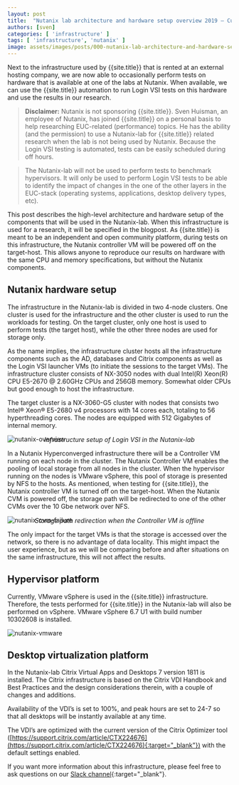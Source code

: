 ```yaml
---
layout: post
title:  "Nutanix lab architecture and hardware setup overview 2019 – Current"
authors: [sven]
categories: [ 'infrastructure' ]
tags: [ 'infrastructure', 'nutanix' ]
image: assets/images/posts/000-nutanix-lab-architecture-and-hardware-setup-overview-2019/000-nutanix-lab-architecture-and-hardware-setup-overview-2019-feature-image.png
---
```

Next to the infrastructure used by {{site.title}} that is rented at an external hosting company, we are now able to occasionally perform tests on hardware that is available at one of the labs at Nutanix. When available, we can use the {{site.title}} automation to run Login VSI tests on this hardware and use the results in our research.

> **Disclaimer:** Nutanix is not sponsoring {{site.title}}. Sven Huisman, an employee of Nutanix, has joined {{site.title}} on a personal basis to help researching EUC-related (performance) topics. He has the ability (and the permission) to use a Nutanix-lab for {{site.title}} related research when the lab is not being used by Nutanix. Because the Login VSI testing is automated, tests can be easily scheduled during off hours.

> The Nutanix-lab will not be used to perform tests to benchmark hypervisors. It will only be used to perform Login VSI tests to be able to identify the impact of changes in the one of the other layers in the EUC-stack (operating systems, applications, desktop delivery types, etc).

This post describes the high-level architecture and hardware setup of the components that will be used in the Nutanix-lab. When this infrastructure is used for a research, it will be specified in the blogpost. As {{site.title}} is meant to be an independent and open community platform, during tests on this infrastructure, the Nutanix controller VM will be powered off on the target-host. This allows anyone to reproduce our results on hardware with the same CPU and memory specifications, but without the Nutanix components.

## Nutanix hardware setup
The infrastructure in the Nutanix-lab is divided in two 4-node clusters. One cluster is used for the infrastructure and the other cluster is used to run the workloads for testing. On the target cluster, only one host is used to perform tests (the target host), while the other three nodes are used for storage only.

As the name implies, the infrastructure cluster hosts all the infrastructure components such as the AD, databases and Citrix components as well as the Login VSI launcher VMs (to initiate the sessions to the target VMs). The infrastructure cluster consists of NX-3050 nodes with dual Intel(R) Xeon(R) CPU E5-2670 @ 2.60GHz CPUs and 256GB memory. Somewhat older CPUs but good enough to host the infrastructure.

The target cluster is a NX-3060-G5 cluster with nodes that consists two Intel® Xeon® E5-2680 v4 processors with 14 cores each, totaling to 56 hyperthreading cores. The nodes are equipped with 512 Gigabytes of internal memory.

![nutanix-overview]({{site.baseurl}}/assets/images/posts/000-nutanix-lab-architecture-and-hardware-setup-overview-2019/000-nutanix-lab-overview.png)
<p align="center" style="margin-top: -30px;" >
  <i>Infrastructure setup of Login VSI in the Nutanix-lab</i>
</p>


In a Nutanix Hyperconverged infrastructure there will be a Controller VM running on each node in the cluster. The Nutanix Controller VM enables the pooling of local storage from all nodes in the cluster. When the hypervisor running on the nodes is VMware vSphere, this pool of storage is presented by NFS to the hosts. As mentioned, when testing for {{site.title}}, the Nutanix controller VM is turned off on the target-host. When the Nutanix CVM is powered off, the storage path will be redirected to one of the other CVMs over the 10 Gbe network over NFS.

![nutanix-cvm-failure]({{site.baseurl}}/assets/images/posts/000-nutanix-lab-architecture-and-hardware-setup-overview-2019/000-nutanix-lab-cvm-failure.jpg)
<p align="center" style="margin-top: -30px;" >
  <i>Storage path redirection when the Controller VM is offline</i>
</p>

The only impact for the target VMs is that the storage is accessed over the network, so there is no advantage of data locality. This might impact the user experience, but as we will be comparing before and after situations on the same infrastructure, this will not affect the results.

## Hypervisor platform
Currently, VMware vSphere is used in the {{site.title}} infrastructure. Therefore, the tests performed for {{site.title}} in the Nutanix-lab will also be performed on vSphere.  VMware vSphere 6.7 U1 with build number 10302608 is installed.

![nutanix-vmware]({{site.baseurl}}/assets/images/posts/000-nutanix-lab-architecture-and-hardware-setup-overview-2019/000-nutanix-lab-vmware.png)

## Desktop virtualization platform
In the Nutanix-lab Citrix Virtual Apps and Desktops 7 version 1811 is installed. The Citrix infrastructure is based on the Citrix VDI Handbook and Best Practices and the design considerations therein, with a couple of changes and additions.

Availability of the VDI’s is set to 100%, and peak hours are set to 24-7 so that all desktops will be instantly available at any time.

The VDI’s are optimized with the current version of the Citrix Optimizer tool ([https://support.citrix.com/article/CTX224676](https://support.citrix.com/article/CTX224676){:target="_blank"}) with the default settings enabled.

If you want more information about this infrastructure, please feel free to ask questions on our [Slack channel](https://{{site.title}}.slack.com){:target="_blank"}.